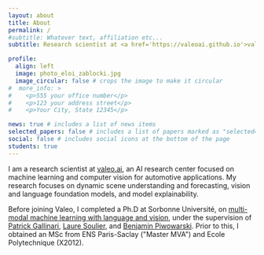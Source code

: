 ```yaml
---
layout: about
title: About
permalink: /
#subtitle: Whatever text, affiliation etc...
subtitle: Research scientist at <a href='https://valeoai.github.io'>valeo.ai</a>

profile:
  align: left
  image: photo_eloi_zablocki.jpg
  image_circular: false # crops the image to make it circular
#  more_info: >
#    <p>555 your office number</p>
#    <p>123 your address street</p>
#    <p>Your City, State 12345</p>

news: true # includes a list of news items
selected_papers: false # includes a list of papers marked as "selected={true}"
social: false # includes social icons at the bottom of the page
students: true
---
```


I am a research scientist at [valeo.ai](https://valeoai.github.io), an AI research center focused on machine learning and computer vision for automotive applications.
My research focuses on dynamic scene understanding and forecasting, vision and language foundation models, and model explainability.

Before joining Valeo, I completed a Ph.D at Sorbonne Université, on [multi-modal machine learning with language and vision](https://theses.fr/2019SORUS409), under the supervision of [Patrick Gallinari](https://pages.isir.upmc.fr/gallinari/), [Laure Soulier](https://pages.isir.upmc.fr/soulier/), and [Benjamin Piwowarski](https://www.piwowarski.fr/). Prior to this, I obtained an MSc from ENS Paris-Saclay ("Master MVA") and Ecole Polytechnique (X2012).


